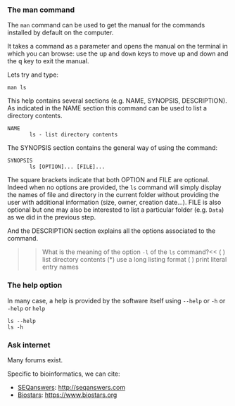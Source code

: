 
### The man command
The `man` command can be used to get the manual for the commands installed by default on the computer.

It takes a command as a parameter and opens the manual on the terminal in which you can browse: use the <kbd>up</kbd> and <kbd>down</kbd> keys to move up and down and the <kbd>q</kbd> key to exit the manual.

Lets try and type:

`man ls`

This help contains several sections (e.g. NAME, SYNOPSIS, DESCRIPTION). 
As indicated in the NAME section this command can be used to list a directory contents. 

```
NAME
       ls - list directory contents
```

The SYNOPSIS section contains the general way of using the command:

```
SYNOPSIS
       ls [OPTION]... [FILE]...
```

The square brackets indicate that both OPTION and FILE are optional. 
Indeed when no options are provided, the `ls` command will simply display the names of file and directory in the current folder without providing the user with additional information (size, owner, creation date...). 
FILE is also optional but one may also be interested to list a particular folder (e.g. `Data`) as we did in the previous step.


And the DESCRIPTION section explains all the options associated to the command.

>> What is the meaning of the option `-l` of the `ls` command?<<
( ) list directory contents
(*) use a long listing format
( ) print literal entry names


### The help option
In many case, a help is provided by the software itself using `--help` or `-h` or `-help` or `help`

```
ls --help
ls -h
```

### Ask internet
Many forums exist. 

Specific to bioinformatics, we can cite:
- [SEQanswers](http://seqanswers.com): http://seqanswers.com
- [Biostars](https://www.biostars.org): https://www.biostars.org


